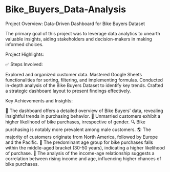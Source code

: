# Bike_Buyers_Data-Analysis

Project Overview: Data-Driven Dashboard for Bike Buyers Dataset

The primary goal of this project was to leverage data analytics to unearth valuable insights, aiding stakeholders and decision-makers in making informed choices.

Project Highlights:

✅ Steps Involved:

Explored and organized customer data.
Mastered Google Sheets functionalities for sorting, filtering, and implementing formulas.
Conducted in-depth analysis of the Bike Buyers Dataset to identify key trends.
Crafted a strategic dashboard layout to present findings effectively.

Key Achievements and Insights:

👣 The dashboard offers a detailed overview of Bike Buyers' data, revealing insightful trends in purchasing behavior.
📍 Unmarried customers exhibit a higher likelihood of bike purchases, irrespective of gender.
🔍 Bike purchasing is notably more prevalent among male customers.
🌎 The majority of customers originate from North America, followed by Europe and the Pacific.
📆 The predominant age group for bike purchases falls within the middle-aged bracket (30-50 years), indicating a higher likelihood of purchase.
💸 The analysis of the income-age relationship suggests a correlation between rising income and age, influencing higher chances of bike purchases.
